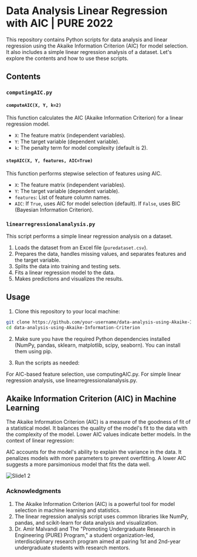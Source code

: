 # Data Analysis Linear Regression with AIC | PURE 2022

This repository contains Python scripts for data analysis and linear regression using the Akaike Information Criterion (AIC) for model selection. It also includes a simple linear regression analysis of a dataset. Let's explore the contents and how to use these scripts.

## Contents

### `computingAIC.py`

#### `computeAIC(X, Y, k=2)`

This function calculates the AIC (Akaike Information Criterion) for a linear regression model.

- `X`: The feature matrix (independent variables).
- `Y`: The target variable (dependent variable).
- `k`: The penalty term for model complexity (default is 2).

#### `stepAIC(X, Y, features, AIC=True)`

This function performs stepwise selection of features using AIC.

- `X`: The feature matrix (independent variables).
- `Y`: The target variable (dependent variable).
- `features`: List of feature column names.
- `AIC`: If `True`, uses AIC for model selection (default). If `False`, uses BIC (Bayesian Information Criterion).

### `linearregressionalanalysis.py`

This script performs a simple linear regression analysis on a dataset.

1. Loads the dataset from an Excel file (`puredataset.csv`).
2. Prepares the data, handles missing values, and separates features and the target variable.
3. Splits the data into training and testing sets.
4. Fits a linear regression model to the data.
5. Makes predictions and visualizes the results.

## Usage

1. Clone this repository to your local machine:

```bash
git clone https://github.com/your-username/data-analysis-using-Akaike-Information-Criterion.git
cd data-analysis-using-Akaike-Information-Criterion
```

2. Make sure you have the required Python dependencies installed (NumPy, pandas, sklearn, matplotlib, scipy, seaborn). You can install them using pip.

3. Run the scripts as needed:

For AIC-based feature selection, use computingAIC.py.
For simple linear regression analysis, use linearregressionalanalysis.py.

## Akaike Information Criterion (AIC) in Machine Learning
The Akaike Information Criterion (AIC) is a measure of the goodness of fit of a statistical model. It balances the quality of the model's fit to the data with the complexity of the model. Lower AIC values indicate better models. In the context of linear regression:

AIC accounts for the model's ability to explain the variance in the data.
It penalizes models with more parameters to prevent overfitting.
A lower AIC suggests a more parsimonious model that fits the data well.




![Slide1 2](https://github.com/asmita002/data-analysis-using-Akaike-Information-Criterion/assets/97020024/4d5927f4-9f69-4cf7-9fc5-09f86a919747)



### Acknowledgments
1. The Akaike Information Criterion (AIC) is a powerful tool for model selection in machine learning and statistics.
2. The linear regression analysis script uses common libraries like NumPy, pandas, and scikit-learn for data analysis and visualization.
3. Dr. Amir Malvandi and The "Promoting Undergraduate Research in Engineering (PURE) Program," a student organization-led, interdisciplinary research program aimed at pairing 1st and 2nd-year undergraduate students with research mentors.
